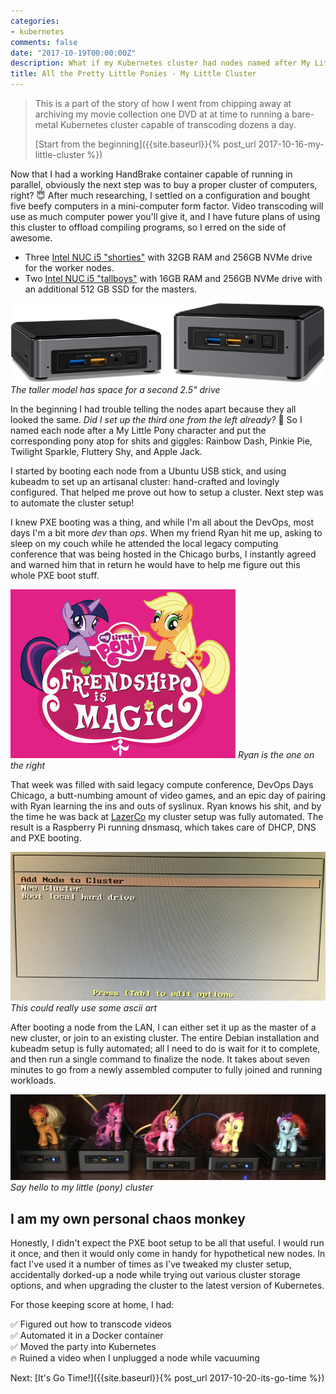 ```yaml
---
categories:
- kubernetes
comments: false
date: "2017-10-19T00:00:00Z"
description: What if my Kubernetes cluster had nodes named after My Little Ponies?
title: All the Pretty Little Ponies - My Little Cluster
---
```


> This is a part of the story of how I went from chipping away at archiving my movie collection one DVD
at at time to running a bare-metal Kubernetes cluster capable of transcoding dozens a day.
>
> [Start from the beginning]({{site.baseurl}}{% post_url 2017-10-16-my-little-cluster %})

Now that I had a working HandBrake container capable of running in parallel,
obviously the next step was to buy a proper cluster of computers, right? 😇
After much researching, I settled on a configuration and bought five beefy computers in a mini-computer form factor.
Video transcoding will use as much computer power you'll give it, and I have future plans
of using this cluster to offload compiling programs, so I erred on the side of awesome.

* Three [Intel NUC i5 "shorties"][shorty] with 32GB RAM and 256GB NVMe drive for the worker nodes.
* Two [Intel NUC i5 "tallboys"][tallboy] with 16GB RAM and 256GB NVMe drive with an additional 512 GB SSD for the masters.

![Comparison of a short BNK vs. a tall BNH](/images/handbrk8s/nucs.png)
*The taller model has space for a second 2.5" drive*

In the beginning I had trouble telling the nodes
apart because they all looked the same. _Did I set up the third one from the left already?_ 🤔
So I named each node after a My Little Pony character and put the corresponding pony
atop for shits and giggles:
Rainbow Dash, Pinkie Pie, Twilight Sparkle, Fluttery Shy, and Apple Jack.

I started by booting each node from a Ubuntu USB stick, and using
kubeadm to set up an artisanal cluster: hand-crafted and lovingly configured.
That helped me prove out how to setup a cluster. Next step was to automate the cluster setup!

I knew PXE booting was a thing, and while I'm all about the
DevOps, most days I'm a bit more _dev_ than _ops_. When my friend Ryan hit me up,
asking to sleep on my couch while he attended the
local legacy computing conference that was being hosted in the Chicago burbs, I instantly
agreed and warned him that in return he would have to help me figure out this whole
PXE boot stuff.

![Friendship is Magic](/images/handbrk8s/friendship-is-magic.jpg)
*Ryan is the one on the right*

That week was filled with said legacy compute conference, DevOps Days Chicago,
a butt-numbing amount of video games, and an epic day of pairing with Ryan
learning the ins and outs of syslinux. Ryan knows his shit, and by the time he was back at
[LazerCo](https://www.ligo.caltech.edu/) my cluster setup was fully automated.
The result is a Raspberry Pi running dnsmasq, which takes care of DHCP, DNS and PXE booting.

![Blurry photo of my PXE boot screen](/images/handbrk8s/ponyboot.jpg)
*This could really use some ascii art*

After booting a node from the LAN, I can either set it up
as the master of a new cluster, or join to an existing cluster. The entire
Debian installation and kubeadm setup is fully automated; all I need to do is wait for it
to complete, and then run a single command to finalize the node. It takes about seven minutes
to go from a newly assembled computer to fully joined and running workloads.

![Five computers with My Little Ponies on top of them](/images/handbrk8s/pony-cluster.jpg)
*Say hello to my little (pony) cluster*

## I am my own personal chaos monkey
Honestly, I didn't expect the PXE boot setup to be all that useful. I would run it once, and then
it would only come in handy for hypothetical new nodes. In fact I've used it a number
of times as I've tweaked my cluster setup, accidentally dorked-up a node while trying out
various cluster storage options, and when upgrading the cluster to the latest
version of Kubernetes.

For those keeping score at home, I had:

✅ Figured out how to transcode videos<br/>
✅ Automated it in a Docker container<br/>
✅ Moved the party into Kubernetes<br/>
🔥 Ruined a video when I unplugged a node while vacuuming

Next: [It's Go Time!]({{site.baseurl}}{% post_url 2017-10-20-its-go-time %})

[shorty]: https://www.intel.com/content/www/us/en/products/boards-kits/nuc/kits/nuc7i5bnk.html
[tallboy]: https://www.intel.com/content/www/us/en/products/boards-kits/nuc/kits/nuc7i5bnh.html
